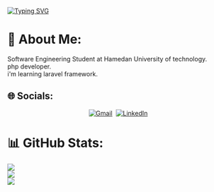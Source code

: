 
<a href="https://git.io/typing-svg"><img src="https://readme-typing-svg.herokuapp.com?font=Oswald&size=40&pause=1000&color=757575&background=FFFFFF00&center=true&vCenter=true&width=800&height=48&lines=Sina+Saharkhiz" alt="Typing SVG" /></a>

# 💫 About Me:
Software Engineering Student at Hamedan University of technology.<br>
php developer.<br>
i'm learning laravel framework.

## 🌐 Socials:
<p align="center"><a href="mailto:sinasaharkhiiz@gmail.com" target="_blank"><img src="https://img.shields.io/badge/-sinasaharkhiiz@gmail.com-c14438?style=flat-square&logo=Gmail&logoColor=white&link=mailto:sinasaharkhiiz@gmail.com" alt="Gmail" /></a>&nbsp; <a href="https://www.linkedin.com/in/sina-s-a14161217" target="_blank"><img src="https://img.shields.io/badge/-sina saharkhiz-blue?style=flat-square&logo=Linkedin&logoColor=white&link=https://www.linkedin.com/in/sina-s-a14161217" alt="LinkedIn" /></a>&nbsp;

  # 📊 GitHub Stats:
![](https://github-readme-stats.vercel.app/api?username=Sinasaharkhiiz&theme=radical&hide_border=false&include_all_commits=false&count_private=false)<br/>
![](https://github-readme-streak-stats.herokuapp.com/?user=Sinasaharkhiiz&theme=radical&hide_border=false)<br/>
![](https://github-readme-stats.vercel.app/api/top-langs/?username=Sinasaharkhiiz&theme=radical&hide_border=false&include_all_commits=false&count_private=false&layout=compact)
<!--
**Sinasaharkhiiz/Sinasaharkhiiz** is a ✨ _special_ ✨ repository because its `README.md` (this file) appears on your GitHub profile.

Here are some ideas to get you started:

- 🔭 I’m currently working on ...
- 🌱 I’m currently learning ...
- 👯 I’m looking to collaborate on ...
- 🤔 I’m looking for help with ...
- 💬 Ask me about ...
- 📫 How to reach me: ...
- 😄 Pronouns: ...
- ⚡ Fun fact: ...
-->
